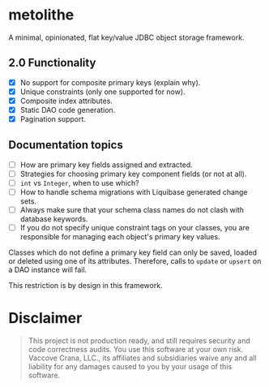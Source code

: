 # metolithe

A minimal, opinionated, flat key/value JDBC object storage framework.

## 2.0 Functionality

- [x] No support for composite primary keys (explain why).
- [x] Unique constraints (only one supported for now).
- [x] Composite index attributes.
- [x] Static DAO code generation.
- [x] Pagination support.

## Documentation topics

- [ ] How are primary key fields assigned and extracted.
- [ ] Strategies for choosing primary key component fields (or not at all).
- [ ] `int` vs `Integer`, when to use which?
- [ ] How to handle schema migrations with Liquibase generated change sets.
- [ ] Always make sure that your schema class names do not clash with database keywords.
- [ ] If you do not specify unique constraint tags on your classes, you are responsible for managing each object's primary key values.

Classes which do not define a primary key field can only be saved, loaded or deleted using one of its
attributes. Therefore, calls to `update` or `upsert` on a DAO instance will fail.

This restriction is by design in this framework.

# Disclaimer

> This project is not production ready, and still requires security and code correctness audits. You use this
> software at your own risk. Vaccove Crana, LLC., its affiliates and subsidiaries waive any and all liability for any
> damages caused to you by your usage of this software.
